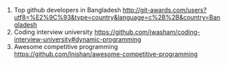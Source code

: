 1) Top github developers in Bangladesh
 http://git-awards.com/users?utf8=%E2%9C%93&type=country&language=c%2B%2B&country=Bangladesh
2) Coding interview university
https://github.com/jwasham/coding-interview-university#dynamic-programming      
3) Awesome competitive programming
https://github.com/lnishan/awesome-competitive-programming
